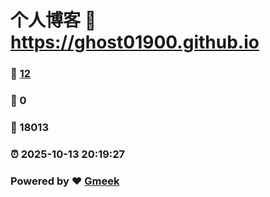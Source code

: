 # 个人博客 :link: https://ghost01900.github.io 
### :page_facing_up: [12](https://ghost01900.github.io/tag.html) 
### :speech_balloon: 0 
### :hibiscus: 18013 
### :alarm_clock: 2025-10-13 20:19:27 
### Powered by :heart: [Gmeek](https://github.com/Meekdai/Gmeek)

